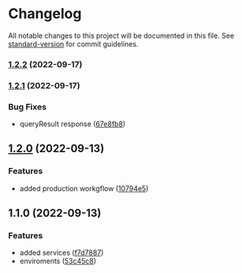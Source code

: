 # Changelog

All notable changes to this project will be documented in this file. See [standard-version](https://github.com/conventional-changelog/standard-version) for commit guidelines.

### [1.2.2](https://github.com/jaengustavof/travel_agency_CMS_Back/compare/v1.2.1...v1.2.2) (2022-09-17)

### [1.2.1](https://github.com/jaengustavof/travel_agency_CMS_Back/compare/v1.2.0...v1.2.1) (2022-09-17)


### Bug Fixes

* queryResult response ([67e8fb8](https://github.com/jaengustavof/travel_agency_CMS_Back/commit/67e8fb85781a3ecc0a4bfc2449c0eaa83d4a295b))

## [1.2.0](https://github.com/jaengustavof/travel_agency_CMS_Back/compare/v1.1.0...v1.2.0) (2022-09-13)


### Features

* added production workgflow ([10794e5](https://github.com/jaengustavof/travel_agency_CMS_Back/commit/10794e5d8ceb8359fe14017b47fed1823927f0cd))

## 1.1.0 (2022-09-13)


### Features

* added services ([f7d7887](https://github.com/jaengustavof/travel_agency_CMS_Back/commit/f7d788730f92b268b822e368040b8c9e9892bd57))
* enviroments ([53c45c8](https://github.com/jaengustavof/travel_agency_CMS_Back/commit/53c45c8411533a23e117535920c21084bca3fd2d))
